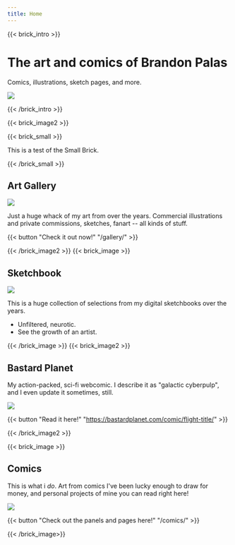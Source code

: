 ```yaml
---
title: Home
---
```

{{< brick_intro >}}

# The art and comics of Brandon Palas

Comics, illustrations, sketch pages, and more.

![](/img/graphics/bpalas-intro.png)

{{< /brick_intro >}}

{{< brick_image2 >}}

{{< brick_small >}}

This is a test of the Small Brick.

{{< /brick_small >}}

## Art Gallery

![](/img/graphics/illustration.jpg)

Just a huge whack of my art from over the years. Commercial illustrations and private commissions, sketches, fanart -- all kinds of stuff. 

{{< button "Check it out now!" "/gallery/" >}}

{{< /brick_image2 >}}
{{< brick_image >}}

## Sketchbook

![](/img/graphics/sketchbook.jpg)

This is a huge collection of selections from my digital sketchbooks over the years. 

- Unfiltered, neurotic. 
- See the growth of an artist.


{{< /brick_image >}}
{{< brick_image2 >}}

## Bastard Planet

My action-packed, sci-fi webcomic. I describe it as "galactic cyberpulp", and I even update it sometimes, still. 

![](/img/graphics/bastardplanet-promo-square.jpg)

{{< button "Read it here!" "https://bastardplanet.com/comic/flight-title/" >}}



{{< /brick_image2 >}}

{{< brick_image >}}

## Comics
This is what i *do*. Art from comics I've been lucky enough to draw for money, and personal projects of mine you can read right here!

![](/uploads/illustrations/cuate/version-control.svg)


{{< button "Check out the panels and pages here!" "/comics/" >}}

{{< /brick_image>}}
